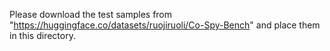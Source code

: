 Please download the test samples from "https://huggingface.co/datasets/ruojiruoli/Co-Spy-Bench" and place them in this directory.
